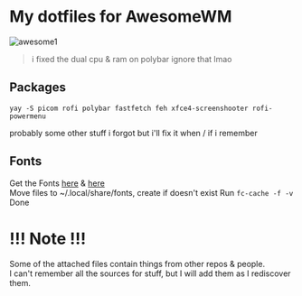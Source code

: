 # My dotfiles for AwesomeWM
![awesome1](https://fuji.s-ul.eu/bpLr62e0)
> i fixed the dual cpu & ram on polybar ignore that lmao
## Packages
``` yay -S picom rofi polybar fastfetch feh xfce4-screenshooter rofi-powermenu ``` 

probably some other stuff i forgot but i'll fix it when / if i remember

## Fonts
Get the Fonts [here](https://www.jetbrains.com/lp/mono/) & [here](https://github.com/ryanoasis/nerd-fonts/releases/download/v3.2.1/JetBrainsMono.zip) \
Move files to ~/.local/share/fonts, create if doesn't exist
Run ```fc-cache -f -v ``` \
Done

# !!! Note !!!
Some of the attached files contain things from other repos & people. \
I can't remember all the sources for stuff, but I will add them as I rediscover them.
